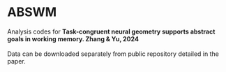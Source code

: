 # ABSWM
Analysis codes for  <b>Task-congruent neural geometry supports abstract goals in working memory. Zhang & Yu, 2024</b><br><br>
Data can be downloaded separately from public repository detailed in the paper.
